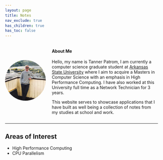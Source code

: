 ```yaml
---
layout: page
title: Notes
nav_exclude: true
has_children: true
has_toc: false
---
```

<style>
.container {

    display: flex;
    align-items: center;
    justify-content: center
}

img {
    clip-path: circle();
}

.image {
    max-width: 100%;
}

.text {
  padding-left: 20px;
}
</style>


<div class="container">
      <div class="image">
        <img src="./assets/me.png">
      </div>
      <div class="text">
        <h4><b>About Me</b></h4>
        <p>Hello, my name is Tanner Patrom, I am currently a computer science graduate student at <a href="https://www.astate.edu/">Arkansas State University</a> where I aim to acquire a Masters in Computer Science with an emphasis in High Performance Computing. I have also worked at this University full time as a Network Technician for 3 years.</p>
        <p>This website serves to showcase applications that I have built as well being a collection of notes from my studies at school and work.</p>
      </div>
    </div>




---

## Areas of Interest
- High Performance Computing
- CPU Parallelism








